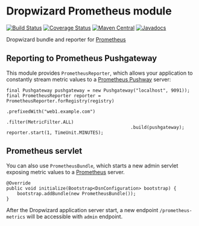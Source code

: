 Dropwizard Prometheus module
=======
[![Build Status](https://github.com/dhatim/dropwizard-prometheus/workflows/build/badge.svg)](https://github.com/dhatim/dropwizard-prometheus/actions)
[![Coverage Status](https://coveralls.io/repos/github/dhatim/dropwizard-prometheus/badge.svg?branch=master)](https://coveralls.io/github/dhatim/dropwizard-prometheus?branch=master)
[![Maven Central](https://maven-badges.herokuapp.com/maven-central/org.dhatim/dropwizard-prometheus/badge.svg)](https://maven-badges.herokuapp.com/maven-central/org.dhatim/dropwizard-prometheus)
[![Javadocs](https://www.javadoc.io/badge/org.dhatim/dropwizard-prometheus.svg)](https://www.javadoc.io/doc/org.dhatim/dropwizard-prometheus)

Dropwizard bundle and reporter for [Prometheus](https://prometheus.io)

## Reporting to Prometheus Pushgateway

This module provides `PrometheusReporter`, which allows your application to constantly stream metric values to a [Prometheus Pushway](https://prometheus.io/docs/instrumenting/pushing/) server:


    final Pushgateway pushgateway = new Pushgateway("localhost", 9091));
    final PrometheusReporter reporter = PrometheusReporter.forRegistry(registry)
                                                  .prefixedWith("web1.example.com")
                                                  .filter(MetricFilter.ALL)
                                                  .build(pushgateway);
    reporter.start(1, TimeUnit.MINUTES);

## Prometheus servlet

You can also use `PrometheusBundle`, which starts a new admin servlet exposing metric values to a [Prometheus](https://prometheus.io) server.

    @Override
    public void initialize(Bootstrap<DsnConfiguration> bootstrap) {
        bootstrap.addBundle(new PrometheusBundle());
    }

After the Dropwizard application server start, a new endpoint `/prometheus-metrics` will be accessible with `admin` endpoint.

